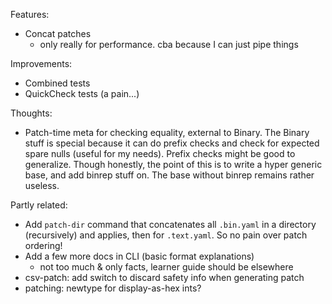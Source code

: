 Features:

  * Concat patches
    * only really for performance. cba because I can just pipe things

Improvements:

  * Combined tests
  * QuickCheck tests (a pain...)

Thoughts:

  * Patch-time meta for checking equality, external to Binary. The Binary stuff
    is special because it can do prefix checks and check for expected spare
    nulls (useful for my needs). Prefix checks might be good to generalize.
    Though honestly, the point of this is to write a hyper generic base, and add
    binrep stuff on. The base without binrep remains rather useless.

Partly related:

  * Add `patch-dir` command that concatenates all `.bin.yaml` in a directory
    (recursively) and applies, then for `.text.yaml`. So no pain over patch
    ordering!
  * Add a few more docs in CLI (basic format explanations)
    * not too much & only facts, learner guide should be elsewhere
  * csv-patch: add switch to discard safety info when generating patch
  * patching: newtype for display-as-hex ints?

